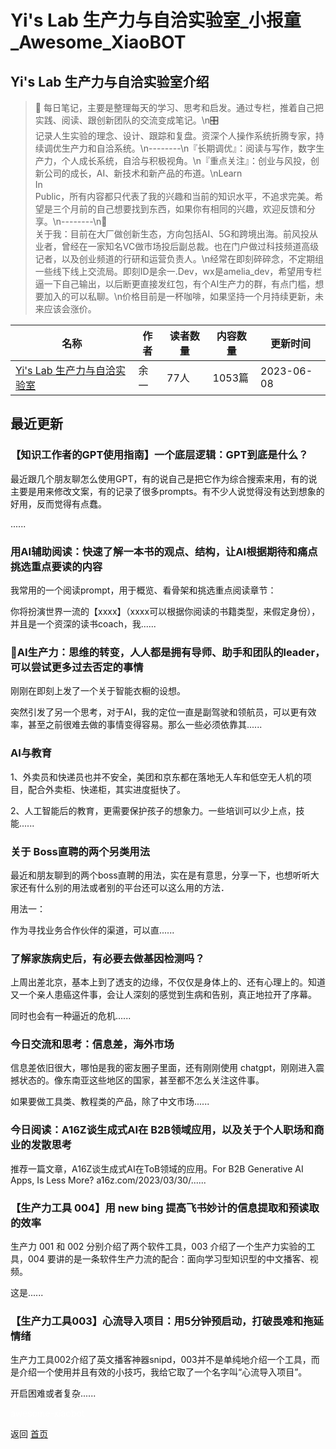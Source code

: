 # Yi\'s Lab 生产力与自洽实验室_小报童_Awesome_XiaoBOT

## Yi\'s Lab 生产力与自洽实验室介绍
> 📝 每日笔记，主要是整理每天的学习、思考和启发。通过专栏，推着自己把实践、阅读、跟创新团队的交流变成笔记。\n🎛  
记录人生实验的理念、设计、跟踪和复盘。资深个人操作系统折腾专家，持续调优生产力和自洽系统。\n--------\n『长期调优』：阅读与写作，数字生产力，个人成长系统，自洽与积极视角。\n『重点关注』：创业与风投，创新公司的成长，AI、新技术和新产品的布道。\nLearn  
In  
Public，所有内容都只代表了我的兴趣和当前的知识水平，不追求完美。希望是三个月前的自己想要找到东西，如果你有相同的兴趣，欢迎反馈和分享。\n--------\n🔎  
关于我：目前在大厂做创新生态，方向包括AI、5G和跨境出海。前风投从业者，曾经在一家知名VC做市场投后副总裁。也在门户做过科技频道高级记者，以及创业频道的行研和运营负责人。\n经常在即刻碎碎念，不定期组一些线下线上交流局。即刻ID是余一.Dev，wx是amelia_dev，希望用专栏逼一下自己输出，以后断更直接发红包，有个AI生产力的群，有点门槛，想要加入的可以私聊。\n价格目前是一杯咖啡，如果坚持一个月持续更新，未来应该会涨价。  
  


|名称|作者|读者数量|内容数量|更新时间|
|---|---|---|---|---|
|[Yi\'s Lab 生产力与自洽实验室](https://xiaobot.net/p/one-inch?refer=0b133df9-27dc-423b-8101-639049001c13)|余一|77人|1053篇|2023-06-08|

## 最近更新
### 【知识工作者的GPT使用指南】一个底层逻辑：GPT到底是什么？

最近跟几个朋友聊怎么使用GPT，有的说自己是把它作为综合搜索来用，有的说主要是用来修改文案，有的记录了很多prompts。有不少人说觉得没有达到想象的好用，反而觉得有点蠢。

......

### 用AI辅助阅读：快速了解一本书的观点、结构，让AI根据期待和痛点挑选重点要读的内容

我常用的一个阅读prompt，用于概览、看骨架和挑选重点阅读章节：

你将扮演世界一流的【xxxx】（xxxx可以根据你阅读的书籍类型，来假定身份），并且是一个资深的读书coach，我......

### 🚧AI生产力：思维的转变，人人都是拥有导师、助手和团队的leader，可以尝试更多过去否定的事情

刚刚在即刻上发了一个关于智能衣橱的设想。

突然引发了另一个思考，对于AI，我的定位一直是副驾驶和领航员，可以更有效率，甚至之前很难去做的事情变得容易。那么一些必须依靠其......

### AI与教育

1、外卖员和快递员也并不安全，美团和京东都在落地无人车和低空无人机的项目，配合外卖柜、快递柜，其实进度挺快了。

2、人工智能后的教育，更需要保护孩子的想象力。一些培训可以少上点，技能......

### 关于 Boss直聘的两个另类用法

最近和朋友聊到的两个boss直聘的用法，实在是有意思，分享一下，也想听听大家还有什么别的用法或者别的平台还可以这么用的方法．

用法一：

作为寻找业务合作伙伴的渠道，可以直......

### 了解家族病史后，有必要去做基因检测吗？

上周出差北京，基本上到了透支的边缘，不仅仅是身体上的、还有心理上的。知道又一个亲人患癌这件事，会让人深刻的感觉到生病和告别，真正地拉开了序幕。

同时也会有一种逼近的危机......

### 今日交流和思考：信息差，海外市场

信息差依旧很大，哪怕是我的密友圈子里面，还有刚刚使用 chatgpt，刚刚进入震撼状态的。像东南亚这些地区的国家，甚至都不怎么关注这件事。

如果要做工具类、教程类的产品，除了中文市场......

### 今日阅读：A16Z谈生成式AI在 B2B领域应用，以及关于个人职场和商业的发散思考

推荐一篇文章，A16Z谈生成式AI在ToB领域的应用。For B2B Generative AI Apps, Is Less More?
a16z.com/2023/03/30/......

### 【生产力工具 004】用 new bing 提高飞书妙计的信息提取和预读取的效率

生产力 001 和 002 分别介绍了两个软件工具，003 介绍了一个生产力实验的工具，004
要讲的是一条软件生产力流的配合：面向学习型知识型的中文播客、视频。

这是......

### 【生产力工具003】心流导入项目：用5分钟预启动，打破畏难和拖延情绪

生产力工具002介绍了英文播客神器snipd，003并不是单纯地介绍一个工具，而是介绍一个使用并且有效的小技巧，我给它取了一个名字叫“心流导入项目”。

开启困难或者复杂......


<a href="https://github.com/Reno9527/awesome-xiaobot" style="color: white; text-decoration: none;">awesome-xiaobot</a>

返回 [首页](../README.md)
